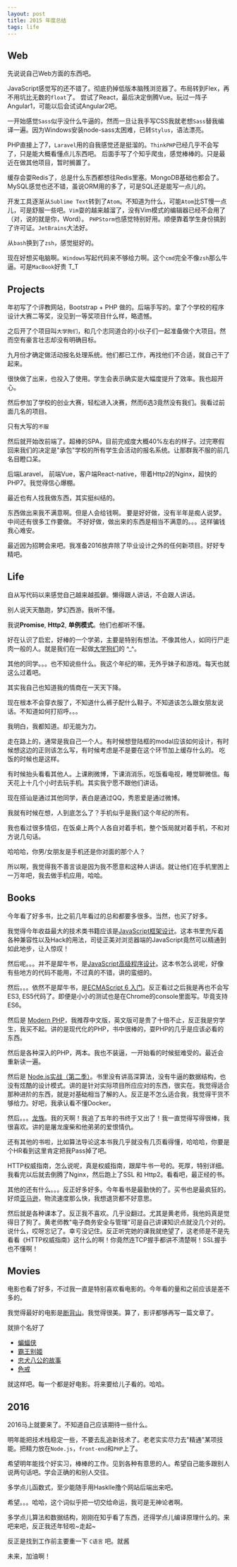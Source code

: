 ```yaml
---
layout: post
title: 2015 年度总结
tags: life
---
```


## Web

先说说自己Web方面的东西吧。

JavaScript感觉写的还不错了。彻底扔掉低版本脑残浏览器了。布局转到Flex，再不用坑比无数的`float`了。
尝试了React，最后决定倒腾Vue。玩过一阵子Angular1，可能以后会试试Angular2吧。

一开始感觉`Sass`似乎没什么牛逼的，然而一旦让我手写CSS我就老想`Sass`替我编译一遍。因为Windows安装node-sass太困难，已转`Stylus`，语法漂亮。

PHP直接上了7，`Laravel`用的自我感觉还是挺溜的。`ThinkPHP`已经几乎不会写了，只是能大概看懂点儿东西吧。
后面手写了个知乎爬虫，感觉棒棒的。只是最近在做其他项目，暂时搁置了。

缓存会耍Redis了，总是什么东西都想往Redis里塞。MongoDB基础也都会了。MySQL感觉也还不错，虽说ORM用的多了，可是SQL还是能写一点儿的。

开发工具逐渐从`Sublime Text`转到了`Atom`。不知道为什么，可能`Atom`比ST慢一点儿，可是舒服一些吧。`Vim`耍的越来越溜了，没有Vim模式的编辑器已经不会用了（对，说的就是你，Word）。
`PHPStorm`也感觉特别好用。顺便靠着学生身份搞到了许可证。`JetBrains`大法好。

从`bash`换到了`zsh`，感觉挺好的。

现在好想买电脑啊。`Windows`写起代码来不够给力啊。这个`cmd`完全不像`zsh`那么牛逼。可是`MacBook`好贵 T_T

## Projects

年初写了个评教网站，Bootstrap + PHP 做的。后端手写的。拿了个学校的程序设计大赛二等奖，没见到一等奖项目什么样，略遗憾。

之后开了个项目叫`大学狗们`，和几个志同道合的小伙子们一起准备做个大项目。然而空有豪言壮志却没有明确目标。

九月份才确定做活动报名处理系统。他们都已工作，再找他们不合适，就自己干了起来。

很快做了出来，也投入了使用。学生会表示确实是大幅度提升了效率。我也超开心。

然后参加了学校的创业大赛，轻松进入决赛，然而6选3竟然没有我们。我看过前面几名的项目。

只有大写的`不服`

然后就开始改前端了。超棒的SPA，目前完成度大概40%左右的样子。过完寒假回来我们的决定是"承包"学校的所有学生会活动的报名系统。让那群我不服的前几名目瞪口呆。

后端Laravel， 前端Vue，客户端React-native，带着Http2的Nginx，超快的PHP7。我觉得信心爆棚。

最近也有人找我做东西，其实挺纠结的。

东西做出来我不满意啊。但是人会给钱啊。
要是好好做，没有半年是痴人说梦。中间还有很多工作要做。
不好好做，做出来的东西是相当不满意的。。。这样骗钱我心难安。

最近因为招聘会来吧。我准备2016放弃除了毕业设计之外的任何新项目。好好专精吧。

## Life

自从写代码以来感觉自己越来越孤僻。懒得跟人讲话，不会跟人讲话。

别人说天天酷跑，梦幻西游。我听不懂。

我说**Promise**, **Http2**, **单例模式**。他们也都听不懂。

好在认识了启宏，好棒的一个学弟，主要是特别有想法。不像其他人，如同行尸走肉一般的人。就是我们在一起做[大学狗们](https://www.daxuedogs.com)的 ^_^。

其他的同学。。。也不知说些什么。我这个年纪的嘛，无外乎妹子和游戏。每天也就这么过着吧。

其实我自己也知道我的情商在一天天下降。

现在根本不会穿衣服了，不知道什么裤子配什么鞋子。不知道该怎么跟女朋友说话。不知道如何打招呼。。。

我明白，我都知道。却无能为力。

走在路上的，通常是我自己一个人。有时候想登陆框的modal应该如何设计，有时候想这边的正则该怎么写，有时候考虑是不是要在这个环节加上缓存什么的。
吃饭的时候也是这样。

有时候抬头看看其他人。上课刷微博，下课消消乐，吃饭看电视，睡觉聊微信。每天花上十几个小时去玩手机。其实我宁愿不跟他们讲话。

现在搭讪是通过其他同学，表白是通过QQ，秀恩爱是通过微博。

我就有时候在想，人到底怎么了？手机似乎是我们这个年纪的所有。

我也看过很多情侣，在饭桌上两个人各自对着手机，整个饭局就对着手机，不和对方说几句话。

哈哈哈，你男/女朋友是手机还是你对面的那个人？

所以啊，我觉得我不善言谈是因为我不愿意和这种人讲话。就让他们在手机里困上一万年吧，我去做手机应用，哈哈。

## Books

今年看了好多书，比之前几年看过的总和都要多很多。当然，也买了好多。

我觉得今年收益最大的技术类书籍应该是[JavaScript框架设计](http://www.amazon.cn/JavaScript%E6%A1%86%E6%9E%B6%E8%AE%BE%E8%AE%A1-%E5%8F%B8%E5%BE%92%E6%AD%A3%E7%BE%8E/dp/B00JD96R2Y/ref=sr_1_1?ie=UTF8&qid=1451570486&sr=8-1&keywords=javascript+%E6%A1%86%E6%9E%B6%E8%AE%BE%E8%AE%A1)。这本书里充斥着各种兼容性以及Hack的用法，司徒正美对浏览器端的JavaScript竟然可以精通到如此地步，让人惊叹！

然后呢。。。并不是犀牛书，是[JavaScript高级程序设计](http://www.amazon.cn/JavaScript%E9%AB%98%E7%BA%A7%E7%A8%8B%E5%BA%8F%E8%AE%BE%E8%AE%A1-%E6%B3%BD%E5%8D%A1%E6%96%AF/dp/B007OQQVMY/ref=sr_1_1?ie=UTF8&qid=1451570615&sr=8-1&keywords=javascript+%E9%AB%98%E7%BA%A7%E7%A8%8B%E5%BA%8F%E8%AE%BE%E8%AE%A1)。这本书怎么说呢，好像有些地方的代码不能用，不过真的不错，讲的蛮细的。

然后。。。依然不是犀牛书，是[ECMAScript 6 入门](http://es6.ruanyifeng.com/#docs/intro)。反正看过之后我是再也不会写ES3, ES5代码了。即便是小小的测试也是在Chrome的console里面写。毕竟支持ES6。

然后是 [Modern PHP](http://www.amazon.cn/Modern-PHP-%E4%B9%94%E5%B8%8C%C2%B7%E6%B4%9B%E5%85%8B%E5%93%88%E7%89%B9/dp/B016MGW5G2/ref=sr_1_1?ie=UTF8&qid=1451570806&sr=8-1&keywords=modern+php)，我推荐中文版，英文版可是贵了十倍不止，反正我是穷学生，我买不起。讲的是现代化的PHP，书中很棒的，耍PHP的几乎是应该必看的东西。

然后是各种深入的PHP，两本。我也不装逼，一开始看的时候挺难受的。最近会重新读一遍。

然后是 [Node.js实战（第二季）](http://www.amazon.cn/Node-js%E5%AE%9E%E6%88%98-%E5%90%B4%E4%B8%AD%E9%AA%85/dp/B015RNAU5E/ref=sr_1_3?ie=UTF8&qid=1451571015&sr=8-3&keywords=node.js%E5%AE%9E%E6%88%98)。书里没有讲高深算法，没有牛逼的数据结构，也没有炫酷的设计模式。讲的是针对实际项目所应应对的东西，很实在。我觉得适合那种进阶的东西，就是对基础相当了解的人。反正是不怎么适合我，我觉得干货不够给力。好吧，我承认看不懂Docker。

然后。。。[龙族](http://www.amazon.cn/%E9%BE%99%E6%97%8F4%E5%A5%A5%E4%B8%81%E4%B9%8B%E6%B8%8A-%E6%B1%9F%E5%8D%97/dp/B0186O45KW/ref=sr_1_1?ie=UTF8&qid=1451571177&sr=8-1&keywords=%E9%BE%99%E6%97%8F4)。我的天啊！我追了五年的书终于又出了！我一直觉得写得很棒，我很喜欢。讲的是屠龙废柴和他弟弟的爱恨情仇。

还有其他的书啦，比如算法导论这本书我几乎就没有几页看得懂，哈哈哈，你要是个HR看到这里肯定把我Pass掉了吧。

HTTP权威指南，怎么说呢，真是权威指南，跟犀牛书一号的。死厚，特别详细。我看完以后就去倒腾了Nginx，然后跑上了SSL 和 Http2。看看吧，最正经的书。

其他的还有什么。。。反正好多好多。今年看书是最勤快的了。买书也是最疯狂的。好烦[亚马逊](http://z.cn)，物流速度那么快，我想退货都不好意思。

然后就是各种课本了。反正我不喜欢。几乎没翻过。尤其是黄老师，我他妈真是觉得日了狗了。黄老师教"电子商务安全与管理"可是自己讲课知识点就没几个对的。说什么，哎呀忘记了。幸亏没记住。反正听完她的课我就绝望了，这老师是不是先看看《HTTP权威指南》这什么的啊！你竟然连TCP握手都讲不清楚啊！SSL握手也不懂啊！

## Movies

电影也看了好多，不过我一直是特别喜欢看电影的。今年看的量和之前应该是差不多的。

我觉得最好的电影是[断背山](http://movie.douban.com/subject/1418834/)。我觉得很美。算了，影评都够再写一篇文章了。

就排个名好了

* [蝙蝠侠](http://movie.douban.com/subject/3395373/)
* [霸王别姬](http://movie.douban.com/subject/1291546/)
* [忠犬八公的故事](http://movie.douban.com/subject/3011091/)
* [色戒](http://movie.douban.com/subject/1828115/)

就这样吧。每一个都是好电影。将来要给儿子看的。哈哈。

## 2016

2016马上就要来了。不知道自己应该期待一些什么。

明年能把技术栈稳定一些，不要去乱追新技术了。老老实实尽力去"精通"某项技能。把精力放在`Node.js`，`front-end`和`PHP`上了。

希望明年能找个好实习，棒棒的工作。见到各种有意思的人。希望自己能多跟别人说两句话吧。学会正确的和别人交往。

多学点儿函数式，至少能随手用Hasklle撸个网站后端出来吧。

希望。。。哈哈，这个词似乎把一切交给命运，我可是无神论者啊。

多学点儿算法和数据结构，刚刚在知乎看了东西，还得学点儿编译原理什么的。来吧来吧，反正我还年轻啦~走起~

反正是找到工作前主要重一下 `C语言` 吧。就酱

未来，加油啊！